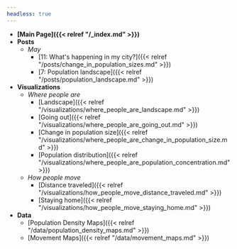 ```yaml
---
headless: true
---
```


- **[Main Page]({{< relref "/_index.md" >}})**
- **Posts**
	<!-- - *May 14*
	- *May 13*
	    - [Back to work]({{< relref "/posts/going_to_work.md" >}})
	- *May 12*
	    - [Population re-distributed!]({{< relref "/posts/spread_of_population.md" >}}) -->
    - *May*
    	- [11: What's happening in my city?]({{< relref "/posts/change_in_population_sizes.md" >}})
    	- [7: Population landscape]({{< relref "/posts/population_landscape.md" >}})
- **Visualizations**
	- *Where people are*
		- [Landscape]({{< relref "/visualizations/where_people_are_landscape.md" >}})
		- [Going out]({{< relref "/visualizations/where_people_are_going_out.md" >}})
		- [Change in population size]({{< relref "/visualizations/where_people_are_change_in_population_size.md" >}})
		- [Population distribution]({{< relref "/visualizations/where_people_are_population_concentration.md" >}})
	- *How people move*
		- [Distance traveled]({{< relref "/visualizations/how_people_move_distance_traveled.md" >}})
		- [Staying home]({{< relref "/visualizations/how_people_move_staying_home.md" >}})
		<!-- - [Movements between municipalities]({{< relref "/visualizations/how_people_move_movements_between_municipalities.md" >}}) -->
- **Data**
	- [Population Density Maps]({{< relref "/data/population_density_maps.md" >}})
	- [Movement Maps]({{< relref "/data/movement_maps.md" >}})
<br />

